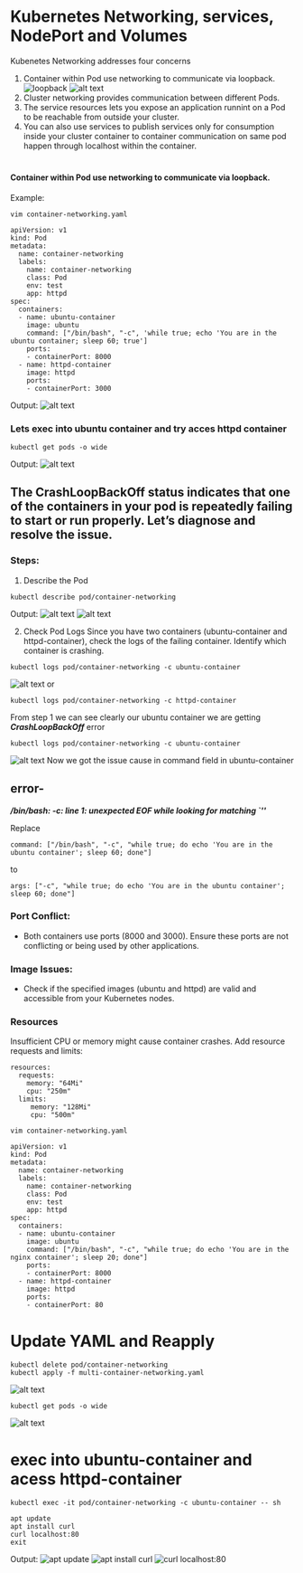 # Kubernetes Networking, services, NodePort and Volumes

Kubenetes Networking addresses four concerns

1. Container within Pod use networking to communicate via loopback.
   ![loopback](image.png)
   ![alt text](image-3.png)
2. Cluster networking provides communication between different Pods.
3. The service resources lets you expose an application runnint on a Pod to be reachable from outside your cluster.
4. You can also use services to publish services only for consumption inside your cluster container to container communication on same pod happen through localhost within the container.

#

#### Container within Pod use networking to communicate via loopback.

Example:

```
vim container-networking.yaml
```

```
apiVersion: v1
kind: Pod
metadata:
  name: container-networking
  labels:
    name: container-networking
    class: Pod
    env: test
    app: httpd
spec:
  containers:
  - name: ubuntu-container
    image: ubuntu
    command: ["/bin/bash", "-c", 'while true; echo 'You are in the ubuntu container; sleep 60; true']
    ports:
    - containerPort: 8000
  - name: httpd-container
    image: httpd
    ports:
    - containerPort: 3000
```

Output:
![alt text](image-4.png)

### Lets exec into ubuntu container and try acces httpd container

```
kubectl get pods -o wide
```

Output:
![alt text](image-5.png)

## The CrashLoopBackOff status indicates that one of the containers in your pod is repeatedly failing to start or run properly. Let’s diagnose and resolve the issue.

### Steps:

1. Describe the Pod

```
kubectl describe pod/container-networking
```

Output:
![alt text](image-6.png)
![alt text](image-7.png)

2. Check Pod Logs
   Since you have two containers (ubuntu-container and httpd-container), check the logs of the failing container. Identify which container is crashing.

```
kubectl logs pod/container-networking -c ubuntu-container
```

![alt text](image-8.png)
or

```
kubectl logs pod/container-networking -c httpd-container
```

From step 1 we can see clearly our ubuntu container we are getting **_CrashLoopBackOff_** error

```
kubectl logs pod/container-networking -c ubuntu-container
```

![alt text](image-9.png)
Now we got the issue cause in command field in ubuntu-container

## error-

**_/bin/bash: -c: line 1: unexpected EOF while looking for matching `''_**

Replace

```
command: ["/bin/bash", "-c", "while true; do echo 'You are in the ubuntu container'; sleep 60; done"]

```

to

```
args: ["-c", "while true; do echo 'You are in the ubuntu container'; sleep 60; done"]

```

### Port Conflict:

- Both containers use ports (8000 and 3000). Ensure these ports are not conflicting or being used by other applications.

### Image Issues:

- Check if the specified images (ubuntu and httpd) are valid and accessible from your Kubernetes nodes.

### Resources

Insufficient CPU or memory might cause container crashes. Add resource requests and limits:

```
resources:
  requests:
    memory: "64Mi"
    cpu: "250m"
  limits:
     memory: "128Mi"
     cpu: "500m"
```

```
vim container-networking.yaml
```

```
apiVersion: v1
kind: Pod
metadata:
  name: container-networking
  labels:
    name: container-networking
    class: Pod
    env: test
    app: httpd
spec:
  containers:
  - name: ubuntu-container
    image: ubuntu
    command: ["/bin/bash", "-c", "while true; do echo 'You are in the nginx container'; sleep 20; done"]
    ports:
    - containerPort: 8000
  - name: httpd-container
    image: httpd
    ports:
    - containerPort: 80
```

# Update YAML and Reapply

```
kubectl delete pod/container-networking
kubectl apply -f multi-container-networking.yaml
```

![alt text](image-12.png)

```
kubectl get pods -o wide
```

![alt text](image-13.png)

# exec into ubuntu-container and acess httpd-container

```
kubectl exec -it pod/container-networking -c ubuntu-container -- sh
```

```
apt update
apt install curl
curl localhost:80
exit
```

Output:
![apt update](image-14.png)
![apt install curl](image-15.png)
![curl localhost:80](image-16.png)
